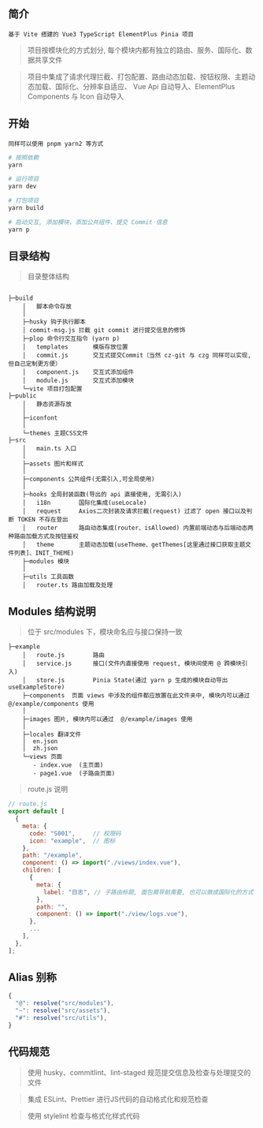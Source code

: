 ## 简介

`基于 Vite 搭建的 Vue3 TypeScript ElementPlus Pinia 项目`

> 项目按模块化的方式划分, 每个模块内都有独立的路由、服务、国际化、数据共享文件

> 项目中集成了请求代理拦截、打包配置、路由动态加载、按钮权限、主题动态加载、国际化、分辨率自适应、 Vue Api 自动导入、ElementPlus Components 与 Icon 自动导入

## 开始

`同样可以使用 pnpm yarn2 等方式`

```bash
# 按照依赖
yarn

# 运行项目
yarn dev

# 打包项目
yarn build

# 启动交互, 添加模块、添加公共组件、提交 Commit 信息
yarn p
```

## 目录结构

> 目录整体结构

```text

├─build
    │   脚本命令存放
    │
    ├─husky 钩子执行脚本
    │ commit-msg.js 拦截 git commit 进行提交信息的修饰
    ├─plop 命令行交互指令 (yarn p)
    │   templates       模版存放位置
    │   commit.js       交互式提交Commit（当然 cz-git 与 czg 同样可以实现, 但自己定制更方便）
    │   component.js    交互式添加组件
    │   module.js       交互式添加模块
    └─vite 项目打包配置
├─public
    │   静态资源存放
    │
    ├─iconfont
    │
    └─themes 主题CSS文件
├─src
    │   main.ts 入口
    │
    ├─assets 图片和样式
    │
    ├─components 公共组件(无需引入,可全局使用)
    │
    ├─hooks 全局封装函数(导出的 api 直接使用, 无需引入)
    │   i18n        国际化集成(useLocale)
    │   request     Axios二次封装及请求拦截(request) 过滤了 open 接口以及判断 TOKEN 不存在登出
    │   router      路由动态集成(router、isAllowed) 内置前端动态与后端动态两种路由加载方式及按钮鉴权
    │   theme       主题动态加载(useTheme、getThemes[这里通过接口获取主题文件列表]、INIT_THEME)
    ├─modules 模块
    │
    ├─utils 工具函数
    │   router.ts 路由加载及处理
```

## Modules 结构说明

> 位于 src/modules 下，模块命名应与接口保持一致

```text
├─example
    │   route.js        路由
    │   service.js      接口(文件内直接使用 request, 模块间使用 @ 跨模块引入)
    │   store.js        Pinia State(通过 yarn p 生成的模块自动导出 useExampleStore)
    ├─components  页面 views 中涉及的组件都应放置在此文件夹中, 模块内可以通过 @/example/components 使用
    │
    ├─images 图片, 模块内可以通过  @/example/images 使用
    │
    ├─locales 翻译文件
    │  en.json
    │  zh.json
    └─views 页面
       - index.vue  (主页面)
       - page1.vue  (子路由页面)
```

> route.js 说明

```js
// route.js
export default [
  {
    meta: {
      code: "S001",     // 权限码
      icon: "example",  // 图标
    },
    path: "/example",
    component: () => import("./views/index.vue"),
    children: [
      {
        meta: {
          label: "日志", // 子路由标题, 面包屑导航需要, 也可以做成国际化的方式
        },
        path: "",
        component: () => import("./view/logs.vue"),
      },
      ...
    ],
  },
];
```

## Alias 别称

```js
{
  "@": resolve("src/modules"),
  "~": resolve("src/assets"),
  "#": resolve("src/utils"),
}
```

## 代码规范

> 使用 husky、commitlint、lint-staged 规范提交信息及检查与处理提交的文件

> 集成 ESLint、Prettier 进行JS代码的自动格式化和规范检查

> 使用 stylelint 检查与格式化样式代码
